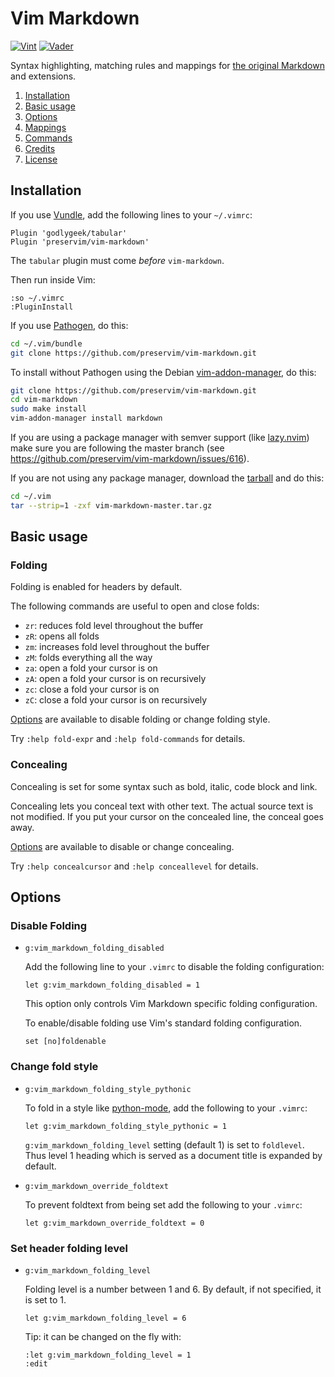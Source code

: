 # Vim Markdown

[![Vint](https://github.com/preservim/vim-markdown/workflows/Vint/badge.svg)](https://github.com/preservim/vim-markdown/actions?workflow=Vint)
[![Vader](https://github.com/preservim/vim-markdown/workflows/Vader/badge.svg)](https://github.com/preservim/vim-markdown/actions?workflow=Vader)

Syntax highlighting, matching rules and mappings for [the original Markdown](http://daringfireball.net/projects/markdown/) and extensions.

1. [Installation](#installation)
1. [Basic usage](#basic-usage)
1. [Options](#options)
1. [Mappings](#mappings)
1. [Commands](#commands)
1. [Credits](#credits)
1. [License](#license)

## Installation

If you use [Vundle](https://github.com/gmarik/vundle), add the following lines to your `~/.vimrc`:

```vim
Plugin 'godlygeek/tabular'
Plugin 'preservim/vim-markdown'
```

The `tabular` plugin must come *before* `vim-markdown`.

Then run inside Vim:

```vim
:so ~/.vimrc
:PluginInstall
```

If you use [Pathogen](https://github.com/tpope/vim-pathogen), do this:

```sh
cd ~/.vim/bundle
git clone https://github.com/preservim/vim-markdown.git
```

To install without Pathogen using the Debian [vim-addon-manager](http://packages.qa.debian.org/v/vim-addon-manager.html), do this:

```sh
git clone https://github.com/preservim/vim-markdown.git
cd vim-markdown
sudo make install
vim-addon-manager install markdown
```

If you are using a package manager with semver support (like [lazy.nvim](https://github.com/folke/lazy.nvim)) make sure you are following the master branch (see https://github.com/preservim/vim-markdown/issues/616).

If you are not using any package manager, download the [tarball](https://github.com/preservim/vim-markdown/archive/master.tar.gz) and do this:

```sh
cd ~/.vim
tar --strip=1 -zxf vim-markdown-master.tar.gz
```

## Basic usage

### Folding

Folding is enabled for headers by default.

The following commands are useful to open and close folds:

- `zr`: reduces fold level throughout the buffer
- `zR`: opens all folds
- `zm`: increases fold level throughout the buffer
- `zM`: folds everything all the way
- `za`: open a fold your cursor is on
- `zA`: open a fold your cursor is on recursively
- `zc`: close a fold your cursor is on
- `zC`: close a fold your cursor is on recursively

[Options](#options) are available to disable folding or change folding style.

Try `:help fold-expr` and `:help fold-commands` for details.

### Concealing

Concealing is set for some syntax such as bold, italic, code block and link.

Concealing lets you conceal text with other text. The actual source text is not modified. If you put your cursor on the concealed line, the conceal goes away.

[Options](#options) are available to disable or change concealing.

Try `:help concealcursor` and `:help conceallevel` for details.

## Options

### Disable Folding

-   `g:vim_markdown_folding_disabled`

    Add the following line to your `.vimrc` to disable the folding configuration:

        let g:vim_markdown_folding_disabled = 1

    This option only controls Vim Markdown specific folding configuration.

    To enable/disable folding use Vim's standard folding configuration.

        set [no]foldenable

### Change fold style

-   `g:vim_markdown_folding_style_pythonic`

    To fold in a style like [python-mode](https://github.com/klen/python-mode), add the following to your `.vimrc`:

        let g:vim_markdown_folding_style_pythonic = 1

    `g:vim_markdown_folding_level` setting (default 1) is set to `foldlevel`.
    Thus level 1 heading which is served as a document title is expanded by default.

-   `g:vim_markdown_override_foldtext`

    To prevent foldtext from being set add the following to your `.vimrc`:

        let g:vim_markdown_override_foldtext = 0

### Set header folding level

-   `g:vim_markdown_folding_level`

    Folding level is a number between 1 and 6. By default, if not specified, it is set to 1.

        let g:vim_markdown_folding_level = 6

    Tip: it can be changed on the fly with:

        :let g:vim_markdown_folding_level = 1
        :edit
